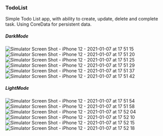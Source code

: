### TodoList

Simple Todo List app, with ability to create, update, delete and complete task.
Using CoreData for persistent data.

##### DarkMode

![Simulator Screen Shot - iPhone 12 - 2021-01-07 at 17 51 15](https://user-images.githubusercontent.com/33358869/103926856-6c684a00-5111-11eb-9850-a8d66a3675e1.png)
![Simulator Screen Shot - iPhone 12 - 2021-01-07 at 17 51 20](https://user-images.githubusercontent.com/33358869/103926861-6e320d80-5111-11eb-9ee9-441e633d5288.png)
![Simulator Screen Shot - iPhone 12 - 2021-01-07 at 17 51 25](https://user-images.githubusercontent.com/33358869/103926871-6f633a80-5111-11eb-9fdf-7d591e200343.png)
![Simulator Screen Shot - iPhone 12 - 2021-01-07 at 17 51 29](https://user-images.githubusercontent.com/33358869/103926877-712cfe00-5111-11eb-87a1-ab9d9cb272a9.png)
![Simulator Screen Shot - iPhone 12 - 2021-01-07 at 17 51 37](https://user-images.githubusercontent.com/33358869/103926881-725e2b00-5111-11eb-8341-e38fec8a6ee1.png)
![Simulator Screen Shot - iPhone 12 - 2021-01-07 at 17 51 42](https://user-images.githubusercontent.com/33358869/103926886-74c08500-5111-11eb-8226-5f7675522ee9.png)


##### LightMode

![Simulator Screen Shot - iPhone 12 - 2021-01-07 at 17 51 54](https://user-images.githubusercontent.com/33358869/103927052-afc2b880-5111-11eb-87c7-2d9749f60e9f.png)
![Simulator Screen Shot - iPhone 12 - 2021-01-07 at 17 51 58](https://user-images.githubusercontent.com/33358869/103927058-b2251280-5111-11eb-9c67-92ddd778899c.png)
![Simulator Screen Shot - iPhone 12 - 2021-01-07 at 17 52 04](https://user-images.githubusercontent.com/33358869/103927074-b6513000-5111-11eb-9750-ad8163e90163.png)
![Simulator Screen Shot - iPhone 12 - 2021-01-07 at 17 52 10](https://user-images.githubusercontent.com/33358869/103927084-b8b38a00-5111-11eb-96cf-4465ebb581ac.png)
![Simulator Screen Shot - iPhone 12 - 2021-01-07 at 17 52 15](https://user-images.githubusercontent.com/33358869/103927097-ba7d4d80-5111-11eb-9378-af0f1e409947.png)
![Simulator Screen Shot - iPhone 12 - 2021-01-07 at 17 52 18](https://user-images.githubusercontent.com/33358869/103927104-bc471100-5111-11eb-9220-fdb0ed44e10f.png)
